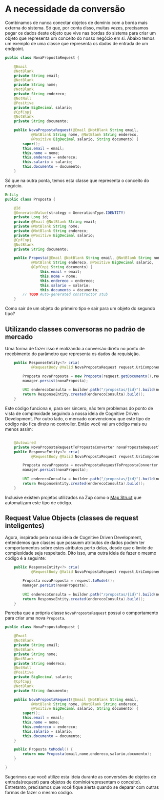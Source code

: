 # A necessidade da conversão

Combinamos de nunca conectar objetos de domínio com a borda mais externa do sistema. Só que, por conta disso, muitas vezes, precisamos pegar os dados deste objeto que vive nas bordas do sistema para criar um objeto que representa um conceito do nosso negócio em si. Abaixo temos um exemplo de uma classe que representa os dados de entrada de um endpoint.

```java
public class NovaPropostaRequest {

	@Email
	@NotBlank
	private String email;
	@NotBlank
	private String nome;
	@NotBlank
	private String endereco;
	@NotNull
	@Positive
	private BigDecimal salario;
	@CpfCnpj
	@NotBlank
	private String documento;

	public NovaPropostaRequest(@Email @NotBlank String email,
			@NotBlank String nome, @NotBlank String endereco,
			@Positive BigDecimal salario, String documento) {
		super();
		this.email = email;
		this.nome = nome;
		this.endereco = endereco;
		this.salario = salario;
		this.documento = documento;
	}
```

Só que na outra ponta, temos esta classe que representa o conceito do negócio.

```java
Entity
public class Proposta {

	@Id
	@GeneratedValue(strategy = GenerationType.IDENTITY)
	private Long id;
	private @Email @NotBlank String email;
	private @NotBlank String nome;
	private @NotBlank String endereco;
	private @Positive BigDecimal salario;
	@CpfCnpj
	@NotBlank
	private String documento;

	public Proposta(@Email @NotBlank String email, @NotBlank String nome,
			@NotBlank String endereco, @Positive BigDecimal salario,
			@CpfCnpj String documento) {
				this.email = email;
				this.nome = nome;
				this.endereco = endereco;
				this.salario = salario;
				this.documento = documento;
		// TODO Auto-generated constructor stub
	}
```

Como sair de um objeto do primeiro tipo e sair para um objeto do segundo tipo? 

## Utilizando classes conversoras no padrão de mercado

Uma forma de fazer isso é realizando a conversão direto no ponto de recebimento do parâmetro que representa os dados da requisição. 

```java
	public ResponseEntity<?> cria(
			@RequestBody @Valid NovaPropostaRequest request,UriComponentsBuilder builder) {

		Proposta novaProposta = new Proposta(request.getDocumento(),request.getEmail()...)
		manager.persist(novaProposta);
		
		URI enderecoConsulta = builder.path("/propostas/{id}").build(novaProposta.getId());
		return ResponseEntity.created(enderecoConsulta).build();
	}
```

Este código funciona e, para ser sincero, não tem problemas do ponto de vista de complexidade seguindo a nossa ideia de Cognitive Driven Development. Por outro lado, o mercado convencionou que este tipo de código não fica direto no controller. Então você vai um código mais ou menos assim:

```java
    
    @Autowired
    private NovaPropostaRequestToPropostaConverter novaPropostaRequestToPropostaConverter;
	public ResponseEntity<?> cria(
			@RequestBody @Valid NovaPropostaRequest request,UriComponentsBuilder builder) {

		Proposta novaProposta = novaPropostaRequestToPropostaConverter.converte(request);
		manager.persist(novaProposta);
		
		URI enderecoConsulta = builder.path("/propostas/{id}").build(novaProposta.getId());
		return ResponseEntity.created(enderecoConsulta).build();
	}
```

Inclusive existem projetos utilizados na Zup como o [Map Struct](https://mapstruct.org/) que automatizam este tipo de código. 

## Request Value Objects (classes de request inteligentes)

Agora, inspirado pela nossa ideia de Cognitive Driven Development, entendemos que classes que possuem atributos de dados podem ter comportamentos sobre estes atributos perto delas, desde que o limite de complexidade seja respeitado. Dito isso, uma outra ideia de fazer o mesmo código é a seguinte:

```java
	public ResponseEntity<?> cria(
			@RequestBody @Valid NovaPropostaRequest request,UriComponentsBuilder builder) {

		Proposta novaProposta = request.toModel();
		manager.persist(novaProposta);
		
		URI enderecoConsulta = builder.path("/propostas/{id}").build(novaProposta.getId());
		return ResponseEntity.created(enderecoConsulta).build();
	}
```

Perceba que a própria classe ```NovaPropostaRequest``` possui o comportamento para criar uma nova ```Proposta```.

```java
public class NovaPropostaRequest {

	@Email
	@NotBlank
	private String email;
	@NotBlank
	private String nome;
	@NotBlank
	private String endereco;
	@NotNull
	@Positive
	private BigDecimal salario;
	@CpfCnpj
	@NotBlank
	private String documento;

	public NovaPropostaRequest(@Email @NotBlank String email,
			@NotBlank String nome, @NotBlank String endereco,
			@Positive BigDecimal salario, String documento) {
		super();
		this.email = email;
		this.nome = nome;
		this.endereco = endereco;
		this.salario = salario;
		this.documento = documento;
	}

	public Proposta toModel() {
		return new Proposta(email,nome,endereco,salario,documento);
	}

}
```
Sugerimos que você utilize esta ideia durante as conversões de objetos de entrada(request) para objetos de domínio(representam o conceito). Entretanto, precisamos que você fique alerta quando se deparar com outras formas de fazer o mesmo código. 
